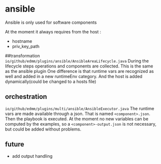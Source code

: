 # ansible
Ansible is only used for software components

At the moment it always requires from the host :
- hostname
- priv_key_path

##transformation
`io/github/edmm/plugins/ansible/AnsibleAreaLifecycle.java`
During the lifecycle steps operations and components are collected. This is the same as the ansible plugin
One difference is that runtime vars are recognized as well and added in a new runtimeEnv category.
And the host is added dynamically(could be changed to a hosts file)

## orchestration
`io/github/edmm/plugins/multi/ansible/AnsibleExecutor.java`
The runtime vars are made available through a json. That is named `<component>.json`.
Then the playbook is executed.
At the moment no new variables can be computed by the examples, so a `<component>-output.json` is not necessary, but could be added without problems.

## future
- add output handling

